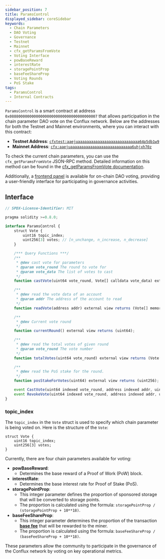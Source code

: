 ```yaml
---
sidebar_position: 7
title: ParamsControl
displayed_sidebar: coreSidebar
keywords:   
  - Chain Parameters
  - DAO Voting
  - Governance
  - Testnet
  - Mainnet
  - cfx_getParamsFromVote
  - Voting Interface
  - powBaseReward
  - interestRate
  - storagePointProp
  - baseFeeShareProp
  - Voting Rounds
  - PoS Stake
tags:
  - ParamsControl
  - Internal Contracts
---
```


`ParamsControl` is a smart contract at address `0x0888000000000000000000000000000000000007` that allows participation in the chain parameter DAO vote on the Conflux network. Below are the addresses for both the Testnet and Mainnet environments, where you can interact with this contract:

- **Testnet Address**: [`cfxtest:aaejuaaaaaaaaaaaaaaaaaaaaaaaaaaaa64p5db1w9`](https://testnet.confluxscan.org/address/cfxtest:aaejuaaaaaaaaaaaaaaaaaaaaaaaaaaaa64p5db1w9)
- **Mainnet Address**: [`cfx:aaejuaaaaaaaaaaaaaaaaaaaaaaaaaaaa6uhjxh70z`](https://confluxscan.org/address/cfx:aaejuaaaaaaaaaaaaaaaaaaaaaaaaaaaa6uhjxh70z)

To check the current chain parameters, you can use the `cfx_getParamsFromVote` JSON-RPC method. Detailed information on this method can be found in the [cfx_getParamsFromVote documentation](../../build/json-rpc/cfx-namespace.md#cfx_getparamsfromvote).

Additionally, a [frontend panel](https://confluxhub.io/governance/vote/onchain-dao-voting) is available for on-chain DAO voting, providing a user-friendly interface for participating in governance activities.

## Interface

```js
// SPDX-License-Identifier: MIT

pragma solidity >=0.8.0;

interface ParamsControl {
    struct Vote {
        uint16 topic_index;
        uint256[3] votes; // [n_unchange, n_increase, n_decrease]
    }

    /*** Query Functions ***/
    /**
     * @dev cast vote for parameters
     * @param vote_round The round to vote for
     * @param vote_data The list of votes to cast
     */
    function castVote(uint64 vote_round, Vote[] calldata vote_data) external;

    /**
     * @dev read the vote data of an account
     * @param addr The address of the account to read
     */
    function readVote(address addr) external view returns (Vote[] memory);

    /**
     * @dev Current vote round
     */
    function currentRound() external view returns (uint64);

    /**
     * @dev read the total votes of given round
     * @param vote_round The vote number
     */
    function totalVotes(uint64 vote_round) external view returns (Vote[] memory);

    /**
     * @dev read the PoS stake for the round.
     */
    function posStakeForVotes(uint64) external view returns (uint256);

    event CastVote(uint64 indexed vote_round, address indexed addr, uint16 indexed topic_index, uint256[3] votes);
    event RevokeVote(uint64 indexed vote_round, address indexed addr, uint16 indexed topic_index, uint256[3] votes);
}
```

### topic_index

The `topic_index` in the `Vote` struct is used to specify which chain parameter is being voted on. Here is the structure of the `Vote`:

```solidity
struct Vote {
    uint16 topic_index;
    uint256[3] votes;
}
```

Currently, there are four chain parameters available for voting:

- **powBaseReward**:
  - Determines the base reward of a Proof of Work (PoW) block.
- **interestRate**:
  - Determines the base interest rate for Proof of Stake (PoS).
- **storagePointProp**:
  - This integer parameter defines the proportion of sponsored storage that will be converted to storage points.
  - The proportion is calculated using the formula: `storagePointProp / (storagePointProp + 10**18)`.
- **baseFeeShareProp**:
  - This integer parameter determines the proportion of the transaction [**base fee**](../../../general/conflux-basics/basefee.md) that will be rewarded to the miner.
  - The proportion is calculated using the formula: `baseFeeShareProp / (baseFeeShareProp + 10**18)`.

These parameters allow the community to participate in the governance of the Conflux network by voting on key operational metrics.
